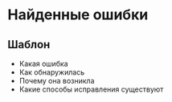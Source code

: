 # Найденные ошибки

## Шаблон
* Какая ошибка
* Как обнаружилась
* Почему она возникла
* Какие способы исправления существуют

